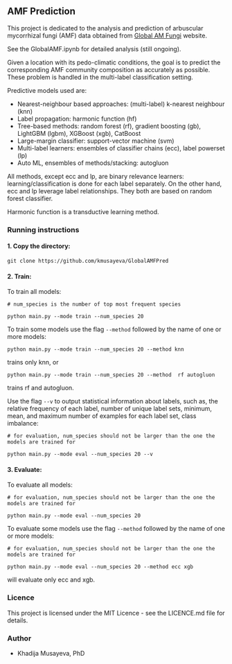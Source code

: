 ## AMF Prediction

This project is dedicated to the analysis and prediction of arbuscular mycorrhizal fungi (AMF) data obtained from [Global AM Fungi](https://globalamfungi.com/) website. 

See the GlobalAMF.ipynb for detailed analysis (still ongoing). 

Given a location with its pedo-climatic conditions, the goal is to predict the corresponding AMF community composition as accurately as possible. These problem is handled in the multi-label classification setting.

Predictive models used are:

* Nearest-neighbour based approaches: (multi-label) k-nearest neighbour (knn)
* Label propagation: harmonic function (hf)
* Tree-based methods: random forest (rf), gradient boosting (gb), LightGBM (lgbm), XGBoost (xgb), CatBoost
* Large-margin classifier: support-vector machine (svm)
* Multi-label learners: ensembles of classifier chains (ecc), label powerset (lp)
* Auto ML, ensembles of methods/stacking: autogluon 

All methods, except ecc and lp, are binary relevance learners: learning/classification is done for each label separately.
On the other hand, ecc and lp leverage label relationships. They both are based on random forest classifier.

Harmonic function is a transductive learning method.


### Running instructions

#### 1. Copy the directory:

```
git clone https://github.com/kmusayeva/GlobalAMFPred
```

#### 2. Train:

To train all models:

```
# num_species is the number of top most frequent species

python main.py --mode train --num_species 20
```

To train some models use the flag ```--method``` followed by the name of one or more models:

```
python main.py --mode train --num_species 20 --method knn
```
trains only knn, or

```
python main.py --mode train --num_species 20 --method  rf autogluon
```
trains rf and autogluon.

Use the flag ```--v``` to output statistical information about labels, such as, the relative frequency of each label, number of unique label sets,
minimum, mean, and maximum number of examples for each label set, class imbalance:

```
# for evaluation, num_species should not be larger than the one the models are trained for

python main.py --mode eval --num_species 20 --v
```

#### 3. Evaluate:

To evaluate all models:

```
# for evaluation, num_species should not be larger than the one the models are trained for

python main.py --mode eval --num_species 20
```

To evaluate some models use the flag ```--method``` followed by the name of one or more models:

```
# for evaluation, num_species should not be larger than the one the models are trained for

python main.py --mode eval --num_species 20 --method ecc xgb
```
will evaluate only ecc and xgb.


### Licence
This project is licensed under the MIT Licence - see the LICENCE.md file for details.


### Author
* Khadija Musayeva, PhD 


